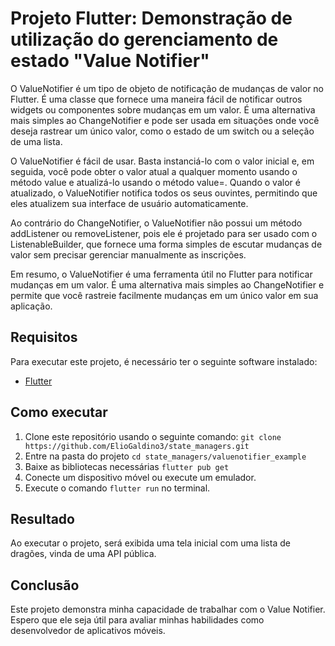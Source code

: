 # Projeto Flutter: Demonstração de utilização do gerenciamento de estado "Value Notifier"

O ValueNotifier é um tipo de objeto de notificação de mudanças de valor no Flutter. É uma classe que fornece uma maneira fácil de notificar outros widgets ou componentes sobre mudanças em um valor. É uma alternativa mais simples ao ChangeNotifier e pode ser usada em situações onde você deseja rastrear um único valor, como o estado de um switch ou a seleção de uma lista.

O ValueNotifier é fácil de usar. Basta instanciá-lo com o valor inicial e, em seguida, você pode obter o valor atual a qualquer momento usando o método value e atualizá-lo usando o método value=. Quando o valor é atualizado, o ValueNotifier notifica todos os seus ouvintes, permitindo que eles atualizem sua interface de usuário automaticamente.

Ao contrário do ChangeNotifier, o ValueNotifier não possui um método addListener ou removeListener, pois ele é projetado para ser usado com o ListenableBuilder, que fornece uma forma simples de escutar mudanças de valor sem precisar gerenciar manualmente as inscrições.

Em resumo, o ValueNotifier é uma ferramenta útil no Flutter para notificar mudanças em um valor. É uma alternativa mais simples ao ChangeNotifier e permite que você rastreie facilmente mudanças em um único valor em sua aplicação.

## Requisitos

Para executar este projeto, é necessário ter o seguinte software instalado:

 - [Flutter](https://flutter.dev/docs/get-started/install)

## Como executar

1. Clone este repositório usando o seguinte comando:
```git clone https://github.com/ElioGaldino3/state_managers.git```
2. Entre na pasta do projeto
```cd state_managers/valuenotifier_example```
3. Baixe as bibliotecas necessárias
```flutter pub get```
4. Conecte um dispositivo móvel ou execute um emulador.
5. Execute o comando ```flutter run``` no terminal.

## Resultado

Ao executar o projeto, será exibida uma tela inicial com uma lista de dragões, vinda de uma API pública.

## Conclusão

Este projeto demonstra minha capacidade de trabalhar com o Value Notifier. Espero que ele seja útil para avaliar minhas habilidades como desenvolvedor de aplicativos móveis.